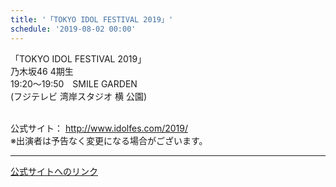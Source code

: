 ```yaml
---
title: '「TOKYO IDOL FESTIVAL 2019」'
schedule: '2019-08-02 00:00'
---
```


<div id="detailBody"> <p>  「TOKYO IDOL FESTIVAL 2019」  <br/>  乃木坂46 4期生  <br/>  19:20～19:50　SMILE GARDEN  <br/>  (フジテレビ 湾岸スタジオ 横 公園) </p> <p>  <br/>  公式サイト：  <a href="http://www.idolfes.com/2019/" target="_blank" title="http://www.idolfes.com/2019/">   http://www.idolfes.com/2019/  </a>  <br/>  ※出演者は予告なく変更になる場合がございます。 </p></div>

---
[公式サイトへのリンク]('http://www.nogizaka46.com/schedule/2019/08/051773.php?member=mio-yakubo&category=&monthly=201908')
